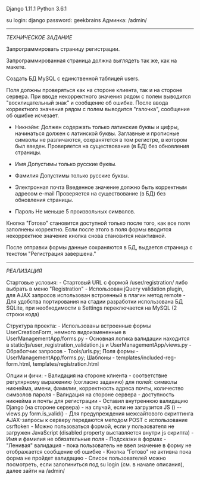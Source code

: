 Django 1.11.1
Python 3.6.1

su login: django
password: geekbrains
Админка: /admin/ 

---
*ТЕХНИЧЕСКОЕ ЗАДАНИЕ*

Запрограммировать страницу регистрации.

Запрограммированная страница должна выглядеть так же, как на макете.

Создать БД MySQL с единственной таблицей users.

Поля должны проверяться как на стороне клиента, так и на стороне сервера.
При вводе некорректного значения рядом с полем выводится "восклицательный знак" и сообщение об ошибке.
После ввода корректного значения рядом с полем выводится "галочка", сообщение об ошибке исчезает.

- Никнэйм:
  Должен содержать только латинские буквы и цифры, начинаться должен с латинской буквы.
  Заглавные и прописные символы не различаются, сохранятется в том регистре, в котором был введен.
  Проверяется на существование (в БД) без обновления страницы.

- Имя
  Допустимы только русские буквы.
 
- Фамилия
  Допустимы только русские буквы.
  
- Электронная почта
  Введенное значение должно быть корректным адресом e-mail
  Проверяется на существование (в БД) без обновления страницы.

- Пароль
  Не меньше 5 произвольных символов.

Кнопка "Готово" становится доступной только после того, как все поля заполнены корректно.
Если после этого в поля формы вводится некорректное значение кнопка снова становится неактивной.

После отправки формы данные сохраняются в БД, выдается страница с текстом "Регистрация завершена."
   
---
*РЕАЛИЗАЦИЯ* 

Стартовые условия: 
    - Стартовый URL с формой /user/registration/ либо выбрать в меню "Registration"
    - Использован jQuery validation plugin, для AJAX запросов использован встроенный в плагин метод remote
    - Для удобства портирования на стадии разработки использована БД SQLite, при необходимости в Settings переключается на MySQL (2 строки кода)

Структура проекта: 
    - Использованы встроенные формы UserCreationForm, немного видоизмененные в UserManagementApp/forms.py
    - Основная логика валидации находится в static/js/user_registration_validation.js и UserManagementApp/views.py
    - Обработчик запросов - Tools/urls.py; Поля формы - UserManagementApp/forms.py; Шаблоны - templates/included-reg-form.html, templates/registration.html

Опции и фичи: 
    - Валидация на стороне клиента - соответствие регулярному выражению (согласно заданию) для полей: символы никнейма, имени, фамилии, корректность адреса почты, количество символов пароля
    - Валидация на стороне сервера - доступность никнейма и почты для регистрации
    - Оставил внутреннюю валидацию Django (на стороне сервера) - на случай, если не загрузится JS () -- views.py form.is_valid()
    - Для предупреждения межсайтового скриптинга  AJAX-запросы к серверу передаются методом POST с использование csrftoken 
    - Можно пользоваться формой, если у пользователя не загружен JavaScript (disabled property выставляется внутри js скрипта)
    - Имя и фамилия не обязательные поля
    - Подсказки в формах
    - "Ленивая" валидация - пока пользователь не ввел значение в форму не отображается сообщение об ошибке
    - Кнопка "Готово" не активна пока форма не пройдет валидацию
    - Список пользователей можно посмотреть, если залогиниться под su login (см. в начале описания), далее зайти на /admin/
    
